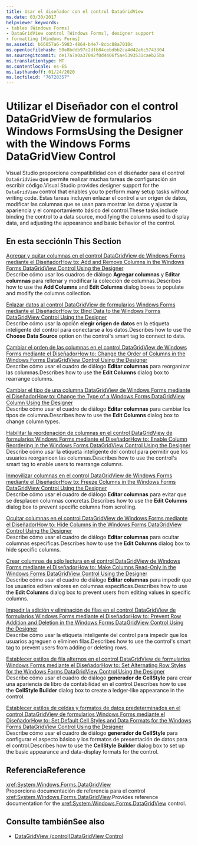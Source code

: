 ```yaml
---
title: Usar el diseñador con el control DataGridView
ms.date: 03/30/2017
helpviewer_keywords:
- tables [Windows Forms]
- DataGridView control [Windows Forms], designer support
- formatting [Windows Forms]
ms.assetid: b66057a6-5983-4864-b4e7-8cbc88a7010c
ms.openlocfilehash: 50e8bddb97c2dfb84cebdbb2ca4d42a6c5743304
ms.sourcegitcommit: de17a7a0a37042f0d4406f5ae5393531caeb25ba
ms.translationtype: MT
ms.contentlocale: es-ES
ms.lasthandoff: 01/24/2020
ms.locfileid: "76728357"
---
```

# <a name="using-the-designer-with-the-windows-forms-datagridview-control"></a><span data-ttu-id="03fcd-102">Utilizar el Diseñador con el control DataGridView de formularios Windows Forms</span><span class="sxs-lookup"><span data-stu-id="03fcd-102">Using the Designer with the Windows Forms DataGridView Control</span></span>
<span data-ttu-id="03fcd-103">Visual Studio proporciona compatibilidad con el diseñador para el control `DataGridView` que permite realizar muchas tareas de configuración sin escribir código.</span><span class="sxs-lookup"><span data-stu-id="03fcd-103">Visual Studio provides designer support for the `DataGridView` control that enables you to perform many setup tasks without writing code.</span></span> <span data-ttu-id="03fcd-104">Estas tareas incluyen enlazar el control a un origen de datos, modificar las columnas que se usan para mostrar los datos y ajustar la apariencia y el comportamiento básico del control.</span><span class="sxs-lookup"><span data-stu-id="03fcd-104">These tasks include binding the control to a data source, modifying the columns used to display data, and adjusting the appearance and basic behavior of the control.</span></span>  
  
## <a name="in-this-section"></a><span data-ttu-id="03fcd-105">En esta sección</span><span class="sxs-lookup"><span data-stu-id="03fcd-105">In This Section</span></span>  
 [<span data-ttu-id="03fcd-106">Agregar y quitar columnas en el control DataGridView de Windows Forms mediante el Diseñador</span><span class="sxs-lookup"><span data-stu-id="03fcd-106">How to: Add and Remove Columns in the Windows Forms DataGridView Control Using the Designer</span></span>](add-and-remove-columns-in-the-datagrid-using-the-designer.md)  
 <span data-ttu-id="03fcd-107">Describe cómo usar los cuadros de diálogo **Agregar columnas** y **Editar columnas** para rellenar y modificar la colección de columnas.</span><span class="sxs-lookup"><span data-stu-id="03fcd-107">Describes how to use the **Add Columns** and **Edit Columns** dialog boxes to populate and modify the columns collection.</span></span>  
  
 [<span data-ttu-id="03fcd-108">Enlazar datos al control DataGridView de formularios Windows Forms mediante el Diseñador</span><span class="sxs-lookup"><span data-stu-id="03fcd-108">How to: Bind Data to the Windows Forms DataGridView Control Using the Designer</span></span>](bind-data-to-the-datagrid-using-the-designer.md)  
 <span data-ttu-id="03fcd-109">Describe cómo usar la opción **elegir origen de datos** en la etiqueta inteligente del control para conectarse a los datos.</span><span class="sxs-lookup"><span data-stu-id="03fcd-109">Describes how to use the **Choose Data Source** option on the control's smart tag to connect to data.</span></span>  
  
 [<span data-ttu-id="03fcd-110">Cambiar el orden de las columnas en el control DataGridView de Windows Forms mediante el Diseñador</span><span class="sxs-lookup"><span data-stu-id="03fcd-110">How to: Change the Order of Columns in the Windows Forms DataGridView Control Using the Designer</span></span>](change-the-order-of-columns-in-the-datagrid-using-the-designer.md)  
 <span data-ttu-id="03fcd-111">Describe cómo usar el cuadro de diálogo **Editar columnas** para reorganizar las columnas.</span><span class="sxs-lookup"><span data-stu-id="03fcd-111">Describes how to use the **Edit Columns** dialog box to rearrange columns.</span></span>  
  
 [<span data-ttu-id="03fcd-112">Cambiar el tipo de una columna DataGridView de Windows Forms mediante el Diseñador</span><span class="sxs-lookup"><span data-stu-id="03fcd-112">How to: Change the Type of a Windows Forms DataGridView Column Using the Designer</span></span>](change-the-type-of-a-wf-datagridview-column-using-the-designer.md)  
 <span data-ttu-id="03fcd-113">Describe cómo usar el cuadro de diálogo **Editar columnas** para cambiar los tipos de columna.</span><span class="sxs-lookup"><span data-stu-id="03fcd-113">Describes how to use the **Edit Columns** dialog box to change column types.</span></span>  
  
 [<span data-ttu-id="03fcd-114">Habilitar la reordenación de columnas en el control DataGridView de formularios Windows Forms mediante el Diseñador</span><span class="sxs-lookup"><span data-stu-id="03fcd-114">How to: Enable Column Reordering in the Windows Forms DataGridView Control Using the Designer</span></span>](enable-column-reordering-in-the-datagrid-using-the-designer.md)  
 <span data-ttu-id="03fcd-115">Describe cómo usar la etiqueta inteligente del control para permitir que los usuarios reorganicen las columnas.</span><span class="sxs-lookup"><span data-stu-id="03fcd-115">Describes how to use the control's smart tag to enable users to rearrange columns.</span></span>  
  
 [<span data-ttu-id="03fcd-116">Inmovilizar columnas en el control DataGridView de Windows Forms mediante el Diseñador</span><span class="sxs-lookup"><span data-stu-id="03fcd-116">How to: Freeze Columns in the Windows Forms DataGridView Control Using the Designer</span></span>](freeze-columns-in-the-datagrid-using-the-designer.md)  
 <span data-ttu-id="03fcd-117">Describe cómo usar el cuadro de diálogo **Editar columnas** para evitar que se desplacen columnas concretas.</span><span class="sxs-lookup"><span data-stu-id="03fcd-117">Describes how to use the **Edit Columns** dialog box to prevent specific columns from scrolling.</span></span>  
  
 [<span data-ttu-id="03fcd-118">Ocultar columnas en el control DataGridView de Windows Forms mediante el Diseñador</span><span class="sxs-lookup"><span data-stu-id="03fcd-118">How to: Hide Columns in the Windows Forms DataGridView Control Using the Designer</span></span>](hide-columns-in-the-datagrid-using-the-designer.md)  
 <span data-ttu-id="03fcd-119">Describe cómo usar el cuadro de diálogo **Editar columnas** para ocultar columnas específicas.</span><span class="sxs-lookup"><span data-stu-id="03fcd-119">Describes how to use the **Edit Columns** dialog box to hide specific columns.</span></span>  
  
 [<span data-ttu-id="03fcd-120">Crear columnas de sólo lectura en el control DataGridView de Windows Forms mediante el Diseñador</span><span class="sxs-lookup"><span data-stu-id="03fcd-120">How to: Make Columns Read-Only in the Windows Forms DataGridView Control Using the Designer</span></span>](make-columns-read-only-in-the-datagrid-using-the-designer.md)  
 <span data-ttu-id="03fcd-121">Describe cómo usar el cuadro de diálogo **Editar columnas** para impedir que los usuarios editen valores en columnas específicas.</span><span class="sxs-lookup"><span data-stu-id="03fcd-121">Describes how to use the **Edit Columns** dialog box to prevent users from editing values in specific columns.</span></span>  
  
 [<span data-ttu-id="03fcd-122">Impedir la adición y eliminación de filas en el control DataGridView de formularios Windows Forms mediante el Diseñador</span><span class="sxs-lookup"><span data-stu-id="03fcd-122">How to: Prevent Row Addition and Deletion in the Windows Forms DataGridView Control Using the Designer</span></span>](prevent-row-addition-and-deletion-in-the-datagrid-using-the-designer.md)  
 <span data-ttu-id="03fcd-123">Describe cómo usar la etiqueta inteligente del control para impedir que los usuarios agreguen o eliminen filas.</span><span class="sxs-lookup"><span data-stu-id="03fcd-123">Describes how to use the control's smart tag to prevent users from adding or deleting rows.</span></span>  
  
 [<span data-ttu-id="03fcd-124">Establecer estilos de fila alternos en el control DataGridView de formularios Windows Forms mediante el Diseñador</span><span class="sxs-lookup"><span data-stu-id="03fcd-124">How to: Set Alternating Row Styles for the Windows Forms DataGridView Control Using the Designer</span></span>](set-alternating-row-styles-for-the-datagrid-using-the-designer.md)  
 <span data-ttu-id="03fcd-125">Describe cómo usar el cuadro de diálogo **generador de CellStyle** para crear una apariencia de libro de contabilidad en el control.</span><span class="sxs-lookup"><span data-stu-id="03fcd-125">Describes how to use the **CellStyle Builder** dialog box to create a ledger-like appearance in the control.</span></span>  
  
 [<span data-ttu-id="03fcd-126">Establecer estilos de celdas y formatos de datos predeterminados en el control DataGridView de formularios Windows Forms mediante el Diseñador</span><span class="sxs-lookup"><span data-stu-id="03fcd-126">How to: Set Default Cell Styles and Data Formats for the Windows Forms DataGridView Control Using the Designer</span></span>](default-cell-styles-datagridview.md)  
 <span data-ttu-id="03fcd-127">Describe cómo usar el cuadro de diálogo **generador de CellStyle** para configurar el aspecto básico y los formatos de presentación de datos para el control.</span><span class="sxs-lookup"><span data-stu-id="03fcd-127">Describes how to use the **CellStyle Builder** dialog box to set up the basic appearance and data-display formats for the control.</span></span>  
  
## <a name="reference"></a><span data-ttu-id="03fcd-128">Referencia</span><span class="sxs-lookup"><span data-stu-id="03fcd-128">Reference</span></span>  
 <xref:System.Windows.Forms.DataGridView>  
 <span data-ttu-id="03fcd-129">Proporciona documentación de referencia para el control <xref:System.Windows.Forms.DataGridView>.</span><span class="sxs-lookup"><span data-stu-id="03fcd-129">Provides reference documentation for the <xref:System.Windows.Forms.DataGridView> control.</span></span>  
  
## <a name="see-also"></a><span data-ttu-id="03fcd-130">Consulte también</span><span class="sxs-lookup"><span data-stu-id="03fcd-130">See also</span></span>

- [<span data-ttu-id="03fcd-131">DataGridView (control)</span><span class="sxs-lookup"><span data-stu-id="03fcd-131">DataGridView Control</span></span>](datagridview-control-windows-forms.md)
